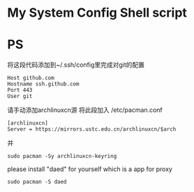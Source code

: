 # My System Config Shell script 

# PS

将这段代码添加到~/.ssh/config里完成对git的配置
```
Host github.com
Hostname ssh.github.com
Port 443
User git
```
请手动添加archlinuxcn源
将此段加入 /etc/pacman.conf
```
[archlinuxcn]
Server = https://mirrors.ustc.edu.cn/archlinuxcn/$arch
```
并
```
sudo pacman -Sy archlinuxcn-keyring
```

please install "daed" for yourself which is a app for proxy

```
sudo pacman -S daed
```
